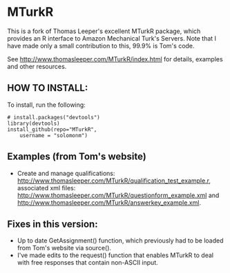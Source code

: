 # MTurkR
This is a fork of Thomas Leeper's excellent MTurkR package, which provides an R interface to Amazon Mechanical Turk's Servers.  Note that I have made only a small contribution to this, 99.9% is Tom's code.  

See http://www.thomasleeper.com/MTurkR/index.html for details, examples and other resources. 

## HOW TO INSTALL:
To install, run the following:

    # install.packages("devtools")
    library(devtools)
    install_github(repo="MTurkR",
    	username = "solomonm")

## Examples (from Tom's website)
* Create and manage qualifications: http://www.thomasleeper.com/MTurkR/qualification_test_example.r, associated xml files: http://www.thomasleeper.com/MTurkR/questionform_example.xml and http://www.thomasleeper.com/MTurkR/answerkey_example.xml. 

## Fixes in this version:
* Up to date GetAssignment() function, which previously had to be loaded from Tom's website via source().
* I've made edits to the request() function that enables MTurkR to deal with free responses that contain non-ASCII input.
